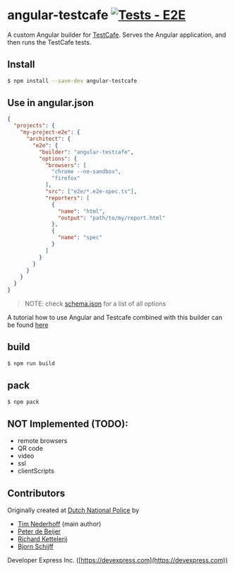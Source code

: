 # angular-testcafe [![Tests - E2E](https://github.com/DevExpress/angular-testcafe/actions/workflows/test-e2e.yml/badge.svg)](https://github.com/DevExpress/angular-testcafe/actions/workflows/test-e2e.yml)
A custom Angular builder for [TestCafe](http://devexpress.github.io/testcafe/).
Serves the Angular application, and then runs the TestCafe tests.

## Install
```bash
$ npm install --save-dev angular-testcafe
```

## Use in angular.json
```json
{
  "projects": {
    "my-project-e2e": {
      "architect": {
        "e2e": {
          "builder": "angular-testcafe",
          "options": {
            "browsers": [
              "chrome --no-sandbox",
              "firefox"
            ],
            "src": ["e2e/*.e2e-spec.ts"],
            "reporters": [
              {
                "name": "html",
                "output": "path/to/my/report.html"
              },
              {
                "name": "spec"
              }
            ]
          }
        }
      }
    }
  }
}
```
> NOTE: check [schema.json](src/testcafe/schema.json) for a list of all options

A tutorial how to use Angular and Testcafe combined with this builder can be found [here](https://medium.com/test-automation-pro/testcafe-tests-in-an-angular-project-e1d1ccc6e1cb)

## build
```bash
$ npm run build
```

## pack
```bash
$ npm pack
```

## NOT Implemented (TODO):
* remote browsers
* QR code
* video
* ssl
* clientScripts

## Contributors

Originally created at [Dutch National Police](https://www.politie.nl) by
* [Tim Nederhoff](https://github.com/timnederhoff) (main author)
* [Peter de Beijer](https://github.com/peterdebeijer)
* [Richard Kettelerij](https://github.com/rkettelerij)
* [Bjorn Schijff](https://github.com/bjeaurn)

Developer Express Inc. ([https://devexpress.com](https://devexpress.com))
